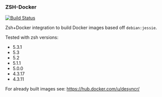 ### ZSH-Docker
[![Build Status](https://travis-ci.org/desyncr/zsh-docker.svg?branch=master)](https://travis-ci.org/desyncr/zsh-docker)

Zsh+Docker integration to build Docker images based off `debian:jessie`.

Tested with zsh versions:

- 5.3.1
- 5.3
- 5.2
- 5.1.1
- 5.0.0
- 4.3.17
- 4.3.11

For already built images see: https://hub.docker.com/u/desyncr/
